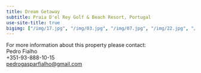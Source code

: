 ```yaml
---
title: Dream Getaway
subtitle: Praia D'el Rey Golf & Beach Resort, Portugal
use-site-title: true
bigimg: ["/img/17.jpg", "/img/03.jpg", "/img/07.jpg", "/img/22.jpg", "/img/24.jpg"]
---
```


For more information about this property please contact:  
Pedro Fialho  
+351-93-888-10-15  
pedrogasparfialho@gmail.com  
